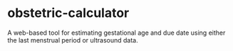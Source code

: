 # obstetric-calculator
A web-based tool for estimating gestational age and due date using either the last menstrual period or ultrasound data. 
